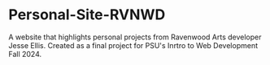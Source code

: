 # Personal-Site-RVNWD
A website that highlights personal projects from Ravenwood Arts developer Jesse Ellis. Created as a final project for PSU's Inrtro to Web Development Fall 2024.
